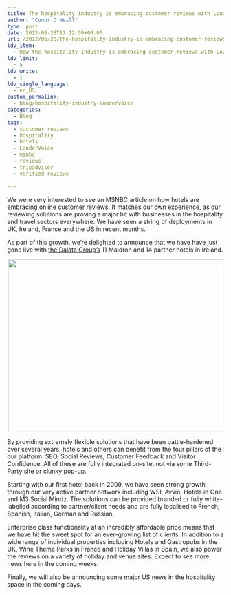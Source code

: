 ```yaml
---
title: The hospitality industry is embracing customer reviews with LouderVoice
author: "Conor O'Neill"
type: post
date: 2012-06-28T17:12:59+00:00
url: /2012/06/28/the-hospitality-industry-is-embracing-customer-reviews-with-loudervoice/
ldv_item:
  - How the hospitality industry is embracing customer reviews with LouderVoice
ldv_limit:
  - 5
ldv_write:
  - 1
ldv_single_language:
  - en_US
custom_permalink:
  - blog/hospitality-industry-loudervoice
categories:
  - Blog
tags:
  - customer reviews
  - hospitality
  - hotels
  - LouderVoice
  - msnbc
  - reviews
  - tripadvisor
  - verified reviews

---
```

We were very interested to see an MSNBC article on how hotels are [embracing online customer reviews][1]. It matches our own experience, as our reviewing solutions are proving a major hit with businesses in the hospitality and travel sectors everywhere. We have seen a string of deployments in UK, Ireland, France and the US in recent months.

As part of this growth, we&#8217;re delighted to announce that we have have just gone live with [the Dalata Group&#8217;s][2] 11 Maldron and 14 partner hotels in Ireland.

<p style="text-align: center;">
  <a href="http://www.maldronhotelcardifflane.com/reviews.html"><img class="aligncenter  wp-image-2635" title="maldron" src="http://www.loudervoice.com/wp-content/uploads/2012/06/maldron.png" alt="" width="501" height="401" srcset="http://127.0.0.1.nip.io/wp-content/uploads/2012/06/maldron.png 783w, http://127.0.0.1.nip.io/wp-content/uploads/2012/06/maldron-300x239.png 300w" sizes="(max-width: 501px) 100vw, 501px" /></a>
</p>

By providing extremely flexible solutions that have been battle-hardened over several years, hotels and others can benefit from the four pillars of the our platform: SEO, Social Reviews, Customer Feedback and Visitor Confidence. All of these are fully integrated on-site, not via some Third-Party site or clunky pop-up.

Starting with our first hotel back in 2009, we have seen strong growth through our very active partner network including WSI, Avvio, Hotels in One and M3 Social Mindz. The solutions can be provided branded or fully white-labelled according to partner/client needs and are fully localised to French, Spanish, Italian, German and Russian.

Enterprise class functionality at an incredibly affordable price means that we have hit the sweet spot for an ever-growing list of clients. In addition to a wide range of individual properties including Hotels and Gastropubs in the UK, Wine Theme Parks in France and Holiday Villas in Spain, we also power the reviews on a variety of holiday and venue sites. Expect to see more news here in the coming weeks.

Finally, we will also be announcing some major US news in the hospitality space in the coming days.

 [1]: http://travelkit.msnbc.msn.com/_news/2012/06/22/12188135-how-hotels-are-embracing-online-customer-reviews?lite
 [2]: http://www.dalatahotelgroup.com/